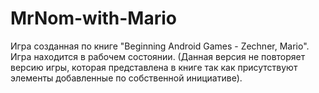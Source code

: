 # MrNom-with-Mario
Игра созданная по книге "Beginning Android Games - Zechner, Mario". Игра находится в рабочем состоянии. (Данная версия не повторяет версию игры, которая представлена в книге так как присутствуют элементы добавленные по собственной инициативе).
